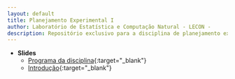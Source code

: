 ```yaml
---
layout: default
title: Planejamento Experimental I
author: Laboratório de Estatística e Computação Natural - LECON -
description: Repositório exclusivo para a disciplina de planejamento experimental.
---
```


* **Slides**
  - [Programa da disciplina](https://bit.ly/3jy4Rr1){:target="_blank"}
  - [Introdução](https://bit.ly/2U66DqM){:target="_blank"}

<script src="http://code.jquery.com/jquery-1.4.2.min.js"></script> <script> var x = document.getElementsByClassName("site-footer-credits"); setTimeout(() => { x[0].remove(); }, 10); </script>
